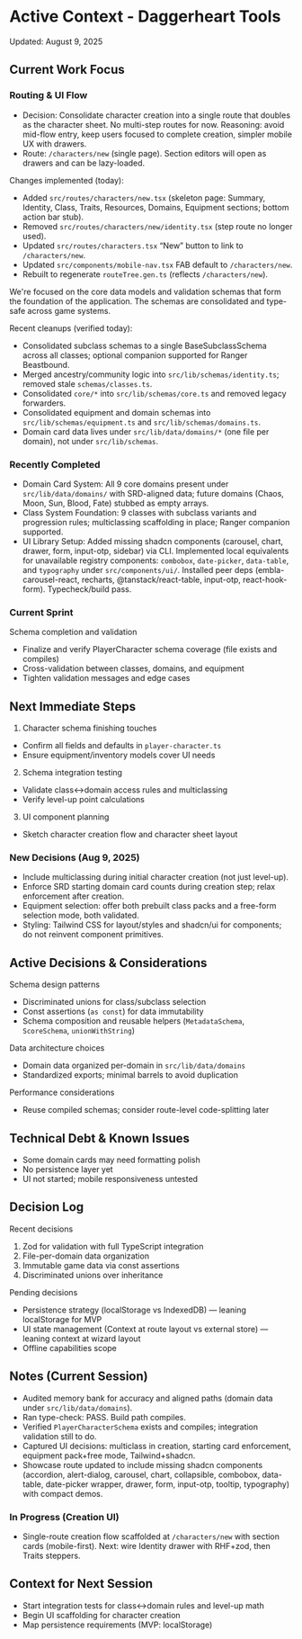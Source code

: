 # Active Context - Daggerheart Tools

Updated: August 9, 2025

## Current Work Focus

### Routing & UI Flow

- Decision: Consolidate character creation into a single route that doubles as the character sheet. No multi-step routes for now. Reasoning: avoid mid-flow entry, keep users focused to complete creation, simpler mobile UX with drawers.
- Route: `/characters/new` (single page). Section editors will open as drawers and can be lazy-loaded.

Changes implemented (today):

- Added `src/routes/characters/new.tsx` (skeleton page: Summary, Identity, Class, Traits, Resources, Domains, Equipment sections; bottom action bar stub).
- Removed `src/routes/characters/new/identity.tsx` (step route no longer used).
- Updated `src/routes/characters.tsx` “New” button to link to `/characters/new`.
- Updated `src/components/mobile-nav.tsx` FAB default to `/characters/new`.
- Rebuilt to regenerate `routeTree.gen.ts` (reflects `/characters/new`).

We're focused on the core data models and validation schemas that form the foundation of the application. The schemas are consolidated and type-safe across game systems.

Recent cleanups (verified today):

- Consolidated subclass schemas to a single BaseSubclassSchema across all classes; optional companion supported for Ranger Beastbound.
- Merged ancestry/community logic into `src/lib/schemas/identity.ts`; removed stale `schemas/classes.ts`.
- Consolidated `core/*` into `src/lib/schemas/core.ts` and removed legacy forwarders.
- Consolidated equipment and domain schemas into `src/lib/schemas/equipment.ts` and `src/lib/schemas/domains.ts`.
- Domain card data lives under `src/lib/data/domains/*` (one file per domain), not under `src/lib/schemas`.

### Recently Completed

- Domain Card System: All 9 core domains present under `src/lib/data/domains/` with SRD-aligned data; future domains (Chaos, Moon, Sun, Blood, Fate) stubbed as empty arrays.
- Class System Foundation: 9 classes with subclass variants and progression rules; multiclassing scaffolding in place; Ranger companion supported.
- UI Library Setup: Added missing shadcn components (carousel, chart, drawer, form, input-otp, sidebar) via CLI. Implemented local equivalents for unavailable registry components: `combobox`, `date-picker`, `data-table`, and `typography` under `src/components/ui/`. Installed peer deps (embla-carousel-react, recharts, @tanstack/react-table, input-otp, react-hook-form). Typecheck/build pass.

### Current Sprint

Schema completion and validation

- Finalize and verify PlayerCharacter schema coverage (file exists and compiles)
- Cross-validation between classes, domains, and equipment
- Tighten validation messages and edge cases

## Next Immediate Steps

1. Character schema finishing touches

- Confirm all fields and defaults in `player-character.ts`
- Ensure equipment/inventory models cover UI needs

2. Schema integration testing

- Validate class↔domain access rules and multiclassing
- Verify level-up point calculations

3. UI component planning

- Sketch character creation flow and character sheet layout

### New Decisions (Aug 9, 2025)

- Include multiclassing during initial character creation (not just level-up).
- Enforce SRD starting domain card counts during creation step; relax enforcement after creation.
- Equipment selection: offer both prebuilt class packs and a free-form selection mode, both validated.
- Styling: Tailwind CSS for layout/styles and shadcn/ui for components; do not reinvent component primitives.

## Active Decisions & Considerations

Schema design patterns

- Discriminated unions for class/subclass selection
- Const assertions (`as const`) for data immutability
- Schema composition and reusable helpers (`MetadataSchema`, `ScoreSchema`, `unionWithString`)

Data architecture choices

- Domain data organized per-domain in `src/lib/data/domains`
- Standardized exports; minimal barrels to avoid duplication

Performance considerations

- Reuse compiled schemas; consider route-level code-splitting later

## Technical Debt & Known Issues

- Some domain cards may need formatting polish
- No persistence layer yet
- UI not started; mobile responsiveness untested

## Decision Log

Recent decisions

1. Zod for validation with full TypeScript integration
2. File-per-domain data organization
3. Immutable game data via const assertions
4. Discriminated unions over inheritance

Pending decisions

- Persistence strategy (localStorage vs IndexedDB) — leaning localStorage for MVP
- UI state management (Context at route layout vs external store) — leaning context at wizard layout
- Offline capabilities scope

## Notes (Current Session)

- Audited memory bank for accuracy and aligned paths (domain data under `src/lib/data/domains`).
- Ran type-check: PASS. Build path compiles.
- Verified `PlayerCharacterSchema` exists and compiles; integration validation still to do.
- Captured UI decisions: multiclass in creation, starting card enforcement, equipment pack+free mode, Tailwind+shadcn.
- Showcase route updated to include missing shadcn components (accordion, alert-dialog, carousel, chart, collapsible, combobox, data-table, date-picker wrapper, drawer, form, input-otp, tooltip, typography) with compact demos.

### In Progress (Creation UI)

- Single-route creation flow scaffolded at `/characters/new` with section cards (mobile-first). Next: wire Identity drawer with RHF+zod, then Traits steppers.

## Context for Next Session

- Start integration tests for class↔domain rules and level-up math
- Begin UI scaffolding for character creation
- Map persistence requirements (MVP: localStorage)
